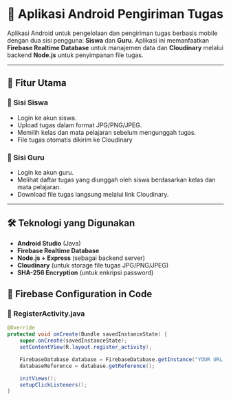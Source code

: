# 📱 Aplikasi Android Pengiriman Tugas

Aplikasi Android untuk pengelolaan dan pengiriman tugas berbasis mobile dengan dua sisi pengguna: **Siswa** dan **Guru**. Aplikasi ini memanfaatkan **Firebase Realtime Database** untuk manajemen data dan **Cloudinary** melalui backend **Node.js** untuk penyimpanan file tugas.

---

## 📖 Fitur Utama

### 🔸 Sisi Siswa
- Login ke akun siswa.
- Upload tugas dalam format JPG/PNG/JPEG.
- Memilih kelas dan mata pelajaran sebelum mengunggah tugas.
- File tugas otomatis dikirim ke Cloudinary

### 🔸 Sisi Guru
- Login ke akun guru.
- Melihat daftar tugas yang diunggah oleh siswa berdasarkan kelas dan mata pelajaran.
- Download file tugas langsung melalui link Cloudinary.

---

## 🛠️ Teknologi yang Digunakan

- **Android Studio** (Java)
- **Firebase Realtime Database**
- **Node.js + Express** (sebagai backend server)
- **Cloudinary** (untuk storage file tugas JPG/PNG/JPEG)
- **SHA-256 Encryption** (untuk enkripsi password)


## 🔌 Firebase Configuration in Code

### 📍 RegisterActivity.java

```java
@Override
protected void onCreate(Bundle savedInstanceState) {
    super.onCreate(savedInstanceState);
    setContentView(R.layout.register_activity);

    FirebaseDatabase database = FirebaseDatabase.getInstance("YOUR URL FIREBASE REALTIME DATABASE");
    databaseReference = database.getReference();

    initViews();
    setupClickListeners();
}
